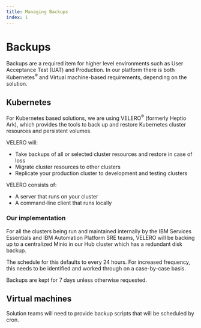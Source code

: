 ```yaml
---
title: Managing Backups
index: 1
---
```


# Backups

Backups are a required item for higher level environments such as User Acceptance Test (UAT) and Production. In our platform there is both Kubernetes<sup>®</sup> and Virtual machine-based requirements, depending on the solution.

## Kubernetes

For Kubernetes based solutions, we are using VELERO<sup>®</sup> (formerly Heptio Ark), which provides the tools to back up and restore Kubernetes cluster resources and persistent volumes.

VELERO will:
* Take backups of all or selected cluster resources and restore in case of loss
* Migrate cluster resources to other clusters
* Replicate your production cluster to development and testing clusters

VELERO consists of:
* A server that runs on your cluster
* A command-line client that runs locally

### Our implementation

For all the clusters being run and maintained internally by the IBM Services Essentials and IBM Automation Platform SRE teams, VELERO will be backing up to a centralized Minio in our Hub cluster which has a redundant disk backup. 

The schedule for this defaults to every 24 hours. For increased frequency, this needs to be identified and worked through on a case-by-case basis.

Backups are kept for 7 days unless otherwise requested.

## Virtual machines

Solution teams will need to provide backup scripts that will be scheduled by cron.